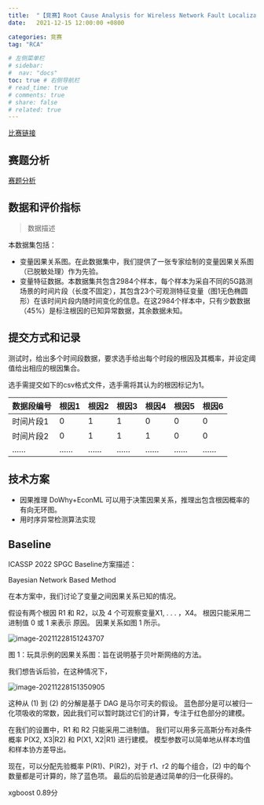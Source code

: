 ```yaml
---
title:  "【竞赛】Root Cause Analysis for Wireless Network Fault Localization"
date:   2021-12-15 12:00:00 +0800

categories: 竞赛
tag: "RCA"

# 左侧菜单栏
# sidebar:
#  nav: "docs"
toc: true # 右侧导航栏
# read_time: true
# comments: true
# share: false
# related: true
---
```

[比赛链接](https://www.aiops.sribd.cn/home/statement)

## 赛题分析
[赛题分析](https://mp.weixin.qq.com/s/7FjAJq81PaA_XZgWm91aNw)

## 数据和评价指标
> 数据描述  

本数据集包括：  
* 变量因果关系图。在此数据集中，我们提供了一张专家绘制的变量因果关系图（已脱敏处理）作为先验。
* 变量特征数据。本数据集共包含2984个样本，每个样本为采自不同的5G路测场景的时间片段（长度不固定），其包含23个可观测特征变量（图1无色椭圆形）在该时间片段内随时间变化的信息。在这2984个样本中，只有少数数据（45%）是标注根因的已知异常数据，其余数据未知。
## 提交方式和记录
测试时，给出多个时间段数据，要求选手给出每个时段的根因及其概率，并设定阈值给出相应的根因集合。

选手需提交如下的csv格式文件，选手需将其认为的根因标记为1。

|数据段编号|	根因1|根因2|根因3|根因4|根因5|根因6|
|--------|------|-----|----|----|--|---|
|时间片段1|	0|	1|	1|	0|	0|	0|
|时间片段2|	0|	1|	1|	1|	0|	0|
| …… | …… | …… | …… | …… | …… |	…… |

## 技术方案
- 因果推理
DoWhy+EconML 可以用于决策因果关系，推理出包含根因概率的有向无环图。
- 用时序异常检测算法实现



## Baseline

ICASSP 2022 SPGC  Baseline方案描述：

Bayesian Network Based Method

在本方案中，我们讨论了变量之间因果关系已知的情况。

假设有两个根因 R1 和 R2，以及 4 个可观察变量X1, . . . ，X4。 根因只能采用二进制值 0 或 1 来表示
原因。 因果关系如图 1 所示。

![image-20211228151243707](../assert/2021-12-14-Root-Cause-Analysis-for-Wireless-Network-Fault-Localization/image-20211228151243707.png)

图 1：玩具示例的因果关系图：旨在说明基于贝叶斯网络的方法。

我们想告诉后验，在这种情况下，

![image-20211228151350905](../assert/2021-12-14-Root-Cause-Analysis-for-Wireless-Network-Fault-Localization/image-20211228151350905.png)

这种从 (1) 到 (2) 的分解是基于 DAG 是马尔可夫的假设。 蓝色部分是可以被归一化项吸收的常数，因此我们可以暂时跳过它们的计算，专注于红色部分的建模。

在我们的设置中，R1 和 R2 只能采用二进制值。 我们可以用多元高斯分布对条件概率 P(X2, X3|R2) 和 P(X1, X2|R1) 进行建模。 模型参数可以简单地从样本均值和样本协方差导出。

现在，可以分配先验概率 P(R1)、P(R2)，对于 r1、r2 的每个组合，(2) 中的每个数量都是可计算的，除了蓝色项。 最后的后验是通过简单的归一化获得的。





xgboost    0.89分